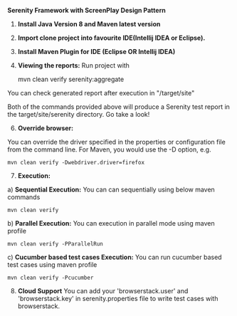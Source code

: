 **Serenity Framework with ScreenPlay Design Pattern**

1) **Install Java Version 8  and Maven latest version**
  
3) **Import clone project into favourite IDE(Intellij IDEA or Eclipse).**

4) **Install Maven Plugin for IDE (Eclipse OR Intellij IDEA)**

 
5) **Viewing the reports:**
     Run project with 

     
     mvn clean verify serenity:aggregate


You can check generated report after execution in "/target/site"

Both of the commands provided above will produce a Serenity test report in the target/site/serenity directory.
Go take a look!


6) **Override browser:**

You can override the driver specified in the properties or configuration file from the command line. For Maven, you would use the -D option, e.g.

    mvn clean verify -Dwebdriver.driver=firefox

7) **Execution:**

 a) **Sequential Execution:** 
   You can can sequentially using below maven commands 
   
    mvn clean verify
   
 b) **Parallel Execution:**
  You can execution in parallel mode using maven profile 
  
    mvn clean verify -PParallelRun
    
 c) **Cucumber based test cases Execution:**
 You can run cucumber based test cases using maven profile 
  
    mvn clean verify -Pcucumber
    
8) **Cloud Support**
  You can add your 'browserstack.user' and 'browserstack.key' in serenity.properties file to write test cases with browserstack.	     